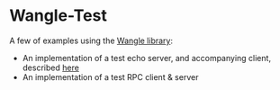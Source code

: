 # Wangle-Test

A few of examples using the [Wangle library](https://github.com/facebook/wangle):
- An implementation of a test echo server, and accompanying client, described [here](https://hackernoon.com/writing-high-performance-servers-in-modern-c-7cd00926828#.wrhurhspo)
- An implementation of a test RPC client & server

